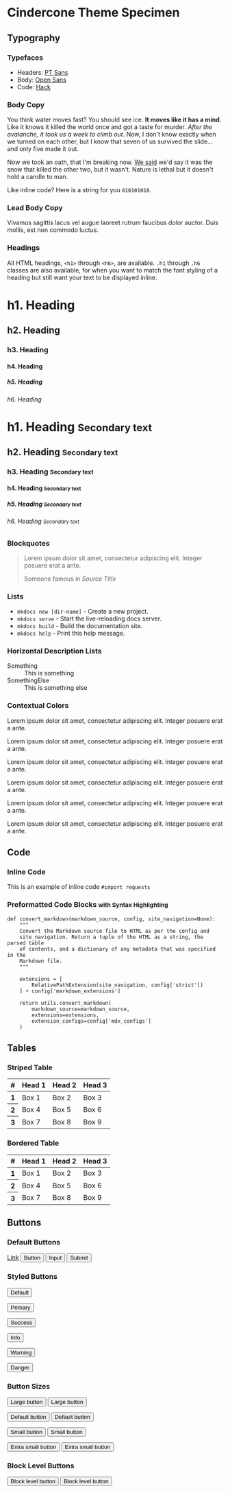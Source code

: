 <h1>Cindercone Theme Specimen</h1>

## Typography

### Typefaces

- Headers: [PT Sans](https://www.google.com/fonts/specimen/PT+Sans)
- Body: [Open Sans](https://www.google.com/fonts/specimen/Open+Sans)
- Code: [Hack](http://sourcefoundry.org/hack/)

### Body Copy

You think water moves fast? You should see ice. <strong>It moves like it has a mind</strong>. Like it knows it killed the world once and got a taste for murder. <em>After the avalanche, it took us a week to climb out</em>. Now, I don't know exactly when we turned on each other, but I know that seven of us survived the slide... and only five made it out.

Now we took an oath, that I'm breaking now. [We said](#) we'd say it was the snow that killed the other two, but it wasn't.  Nature is lethal but it doesn't hold a candle to man.

Like inline code?  Here is a string for you <code>010101010</code>.

### Lead Body Copy

<p class="lead">Vivamus sagittis lacus vel augue laoreet rutrum faucibus dolor auctor. Duis mollis, est non commodo luctus.</p>


### Headings

All HTML headings, `<h1>` through `<h6>`, are available. `.h1` through `.h6` classes are also available, for when you want to match the font styling of a heading but still want your text to be displayed inline.

<h1>h1. Heading</h1>
<h2>h2. Heading</h2>
<h3>h3. Heading</h3>
<h4>h4. Heading</h4>
<h5>h5. Heading</h5>
<h6>h6. Heading</h6>


<h1>h1. Heading <small>Secondary text</small></h1>
<h2>h2. Heading <small>Secondary text</small></h2>
<h3>h3. Heading <small>Secondary text</small></h3>
<h4>h4. Heading <small>Secondary text</small></h4>
<h5>h5. Heading <small>Secondary text</small></h5>
<h6>h6. Heading <small>Secondary text</small></h6>

### Blockquotes

<blockquote>
  <p>Lorem ipsum dolor sit amet, consectetur adipiscing elit. Integer posuere erat a ante.</p>
  <footer>Someone famous in <cite title="Source Title">Source Title</cite></footer>
</blockquote>


### Lists

* `mkdocs new [dir-name]` - Create a new project.
* `mkdocs serve` - Start the live-reloading docs server.
* `mkdocs build` - Build the documentation site.
* `mkdocs help` - Print this help message.

### Horizontal Description Lists

<dl class="dl-horizontal">
  <dt>Something</dt>
  <dd>This is something</dd>
  <dt>SomethingElse</dt>
  <dd>This is something else</dd>
</dl>

### Contextual Colors

<p class="text-muted">Lorem ipsum dolor sit amet, consectetur adipiscing elit. Integer posuere erat a ante.</p>
<p class="text-primary">Lorem ipsum dolor sit amet, consectetur adipiscing elit. Integer posuere erat a ante.</p>
<p class="text-success">Lorem ipsum dolor sit amet, consectetur adipiscing elit. Integer posuere erat a ante.</p>
<p class="text-info">Lorem ipsum dolor sit amet, consectetur adipiscing elit. Integer posuere erat a ante.</p>
<p class="text-warning">Lorem ipsum dolor sit amet, consectetur adipiscing elit. Integer posuere erat a ante.</p>
<p class="text-danger">Lorem ipsum dolor sit amet, consectetur adipiscing elit. Integer posuere erat a ante.</p>

## Code

### Inline Code

This is an example of inline code `#import requests`

<h3>Preformatted Code Blocks <small>with Syntax Highlighting</small></h3>

<pre><code class="python">def convert_markdown(markdown_source, config, site_navigation=None):
    """
    Convert the Markdown source file to HTML as per the config and
    site_navigation. Return a tuple of the HTML as a string, the parsed table
    of contents, and a dictionary of any metadata that was specified in the
    Markdown file.
    """

    extensions = [
        RelativePathExtension(site_navigation, config['strict'])
    ] + config['markdown_extensions']

    return utils.convert_markdown(
        markdown_source=markdown_source,
        extensions=extensions,
        extension_configs=config['mdx_configs']
    )
</code></pre>


## Tables

### Striped Table

<table class="table table-striped">
  <thead>
	  <tr>
	  	<th>#</th>
	  	<th>Head 1</th>
	  	<th>Head 2</th>
	  	<th>Head 3</th>
	  </tr>
	  </thead>
	  <tbody>
	  <tr>
	  	<th scope="row">1</th>
	  	<td>Box 1</td>
	  	<td>Box 2</td>
	  	<td>Box 3</td>
	  </tr>
	    <tr>
	    <th scope="row">2</th>
	  	<td>Box 4</td>
	  	<td>Box 5</td>
	  	<td>Box 6</td>
	  </tr>
	  <tr>
	    <th scope="row">3</th>
	  	<td>Box 7</td>
	  	<td>Box 8</td>
	  	<td>Box 9</td>
	  </tr>
  </tbody>
</table>

### Bordered Table

<table class="table table-bordered">
  <thead>
	  <tr>
	  	<th>#</th>
	  	<th>Head 1</th>
	  	<th>Head 2</th>
	  	<th>Head 3</th>
	  </tr>
	  </thead>
	  <tbody>
	  <tr>
	  	<th scope="row">1</th>
	  	<td>Box 1</td>
	  	<td>Box 2</td>
	  	<td>Box 3</td>
	  </tr>
	    <tr>
	    <th scope="row">2</th>
	  	<td>Box 4</td>
	  	<td>Box 5</td>
	  	<td>Box 6</td>
	  </tr>
	  <tr>
	    <th scope="row">3</th>
	  	<td>Box 7</td>
	  	<td>Box 8</td>
	  	<td>Box 9</td>
	  </tr>
  </tbody>
</table>

## Buttons

### Default Buttons

<a class="btn btn-default" href="#" role="button">Link</a>
<button class="btn btn-default" type="submit">Button</button>
<input class="btn btn-default" type="button" value="Input">
<input class="btn btn-default" type="submit" value="Submit">

### Styled Buttons

<!-- Standard button -->
<button type="button" class="btn btn-default">Default</button>

<!-- Provides extra visual weight and identifies the primary action in a set of buttons -->
<button type="button" class="btn btn-primary">Primary</button>

<!-- Indicates a successful or positive action -->
<button type="button" class="btn btn-success">Success</button>

<!-- Contextual button for informational alert messages -->
<button type="button" class="btn btn-info">Info</button>

<!-- Indicates caution should be taken with this action -->
<button type="button" class="btn btn-warning">Warning</button>

<!-- Indicates a dangerous or potentially negative action -->
<button type="button" class="btn btn-danger">Danger</button>

### Button Sizes

<p>
  <button type="button" class="btn btn-primary btn-lg">Large button</button>
  <button type="button" class="btn btn-default btn-lg">Large button</button>
</p>
<p>
  <button type="button" class="btn btn-primary">Default button</button>
  <button type="button" class="btn btn-default">Default button</button>
</p>
<p>
  <button type="button" class="btn btn-primary btn-sm">Small button</button>
  <button type="button" class="btn btn-default btn-sm">Small button</button>
</p>
<p>
  <button type="button" class="btn btn-primary btn-xs">Extra small button</button>
  <button type="button" class="btn btn-default btn-xs">Extra small button</button>
</p>

### Block Level Buttons

<button type="button" class="btn btn-primary btn-lg btn-block">Block level button</button>
<button type="button" class="btn btn-default btn-lg btn-block">Block level button</button>


